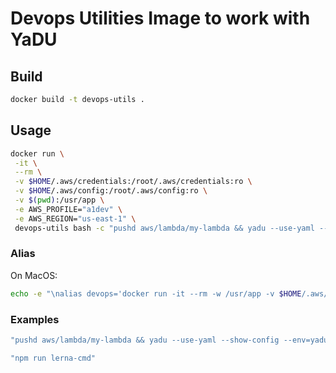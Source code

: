 # Devops Utilities Image to work with YaDU

## Build

```bash
docker build -t devops-utils .
```

## Usage

```bash
docker run \
 -it \
 --rm \
 -v $HOME/.aws/credentials:/root/.aws/credentials:ro \
 -v $HOME/.aws/config:/root/.aws/config:ro \
 -v $(pwd):/usr/app \
 -e AWS_PROFILE="a1dev" \
 -e AWS_REGION="us-east-1" \
 devops-utils bash -c "pushd aws/lambda/my-lambda && yadu --use-yaml --show-config --env=yadu-config && popd"
```

### Alias

On MacOS:

```bash
echo -e "\nalias devops='docker run -it --rm -w /usr/app -v $HOME/.aws/credentials:/root/.aws/credentials:ro -v $HOME/.aws/config:/root/.aws/config:ro -v \$(pwd):/usr/app -e AWS_PROFILE="\$AWS_PROFILE" -e AWS_REGION="\$AWS_REGION" hs-devops'" >> ~/.zshrc
```

### Examples

```bash
"pushd aws/lambda/my-lambda && yadu --use-yaml --show-config --env=yadu-config && popd"
```

```bash
"npm run lerna-cmd"
```